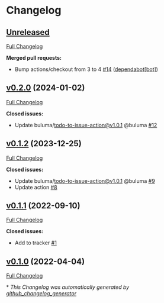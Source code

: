 # Changelog

## [Unreleased](https://github.com/buluma/ansible-role-xinetd/tree/HEAD)

[Full Changelog](https://github.com/buluma/ansible-role-xinetd/compare/v0.2.0...HEAD)

**Merged pull requests:**

- Bump actions/checkout from 3 to 4 [\#14](https://github.com/buluma/ansible-role-xinetd/pull/14) ([dependabot[bot]](https://github.com/apps/dependabot))

## [v0.2.0](https://github.com/buluma/ansible-role-xinetd/tree/v0.2.0) (2024-01-02)

[Full Changelog](https://github.com/buluma/ansible-role-xinetd/compare/v0.1.2...v0.2.0)

**Closed issues:**

- Update buluma/todo-to-issue-action@v1.0.1 @buluma [\#12](https://github.com/buluma/ansible-role-xinetd/issues/12)

## [v0.1.2](https://github.com/buluma/ansible-role-xinetd/tree/v0.1.2) (2023-12-25)

[Full Changelog](https://github.com/buluma/ansible-role-xinetd/compare/v0.1.1...v0.1.2)

**Closed issues:**

- Update buluma/todo-to-issue-action@v1.0.1 @buluma [\#9](https://github.com/buluma/ansible-role-xinetd/issues/9)
- Update action [\#8](https://github.com/buluma/ansible-role-xinetd/issues/8)

## [v0.1.1](https://github.com/buluma/ansible-role-xinetd/tree/v0.1.1) (2022-09-10)

[Full Changelog](https://github.com/buluma/ansible-role-xinetd/compare/v0.1.0...v0.1.1)

**Closed issues:**

- Add to tracker [\#1](https://github.com/buluma/ansible-role-xinetd/issues/1)

## [v0.1.0](https://github.com/buluma/ansible-role-xinetd/tree/v0.1.0) (2022-04-04)

[Full Changelog](https://github.com/buluma/ansible-role-xinetd/compare/fb6bd224446b9377219fe7d5d5b75ec1805e6708...v0.1.0)



\* *This Changelog was automatically generated by [github_changelog_generator](https://github.com/github-changelog-generator/github-changelog-generator)*
